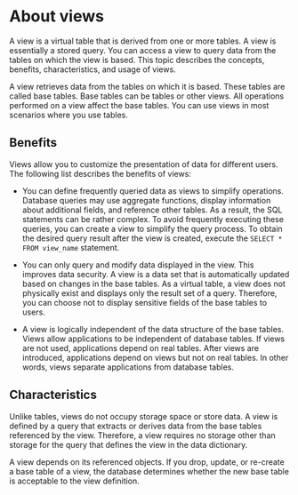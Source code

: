 # About views

A view is a virtual table that is derived from one or more tables. A view is essentially a stored query. You can access a view to query data from the tables on which the view is based. This topic describes the concepts, benefits, characteristics, and usage of views.

A view retrieves data from the tables on which it is based. These tables are called base tables. Base tables can be tables or other views. All operations performed on a view affect the base tables. You can use views in most scenarios where you use tables.

## Benefits

Views allow you to customize the presentation of data for different users. The following list describes the benefits of views:

* You can define frequently queried data as views to simplify operations. Database queries may use aggregate functions, display information about additional fields, and reference other tables. As a result, the SQL statements can be rather complex. To avoid frequently executing these queries, you can create a view to simplify the query process. To obtain the desired query result after the view is created, execute the `SELECT * FROM view_name` statement.

* You can only query and modify data displayed in the view. This improves data security. A view is a data set that is automatically updated based on changes in the base tables. As a virtual table, a view does not physically exist and displays only the result set of a query. Therefore, you can choose not to display sensitive fields of the base tables to users.

* A view is logically independent of the data structure of the base tables. Views allow applications to be independent of database tables. If views are not used, applications depend on real tables. After views are introduced, applications depend on views but not on real tables. In other words, views separate applications from database tables.

## Characteristics

Unlike tables, views do not occupy storage space or store data. A view is defined by a query that extracts or derives data from the base tables referenced by the view. Therefore, a view requires no storage other than storage for the query that defines the view in the data dictionary.

A view depends on its referenced objects. If you drop, update, or re-create a base table of a view, the database determines whether the new base table is acceptable to the view definition.
